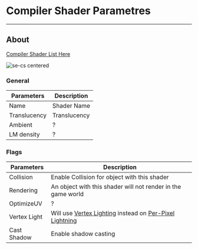 # Compiler Shader Parametres

___

## About

[Compiler Shader List Here](../../../shaders/shaders-list/compiler-shaders-list.md)

![se-cs centered]()

### General

| Parameters | Description |
|---|---|
| Name | Shader Name |
| Translucency | Translucency |
| Ambient | ? |
| LM density | ? |

### Flags

| Parameters | Description |
|---|---|
| Collision | Enable Collision for object with this shader |
| Rendering | An object with this shader will not render in the game world |
| OptimizeUV | ? |
| Vertex Light | Will use [Vertex Lighting](../../../../glossary/lightning/vertex-light.md) instead on [Per-Pixel Lightning](../../../../glossary/lightning/per-pixel-lighting.md) |
| Cast Shadow | Enable shadow casting |
